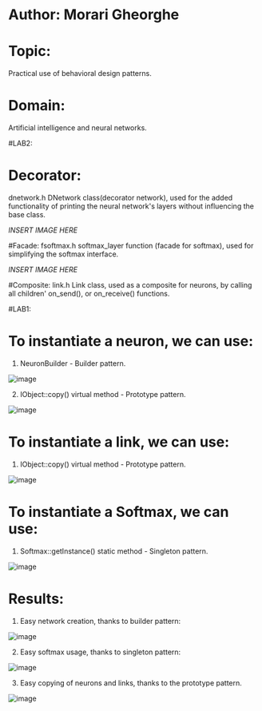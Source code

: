# Author: Morari Gheorghe
# Topic:
Practical use of behavioral design patterns.
# Domain:
Artificial intelligence and neural networks.

#LAB2:
# Decorator:
dnetwork.h DNetwork class(decorator network), used for the added functionality of printing the neural network's layers without influencing the base class.

*INSERT IMAGE HERE*

#Facade:
fsoftmax.h softmax_layer function (facade for softmax), used for simplifying the softmax interface.

*INSERT IMAGE HERE*

#Composite:
link.h Link class, used as a composite for neurons, by calling all children' on_send(), or on_receive() functions.

#LAB1:
# To instantiate a neuron, we can use:

1. NeuronBuilder - Builder pattern.

![image](https://user-images.githubusercontent.com/53918731/135215516-b6969088-3970-4d41-82e1-dafc8f01f079.png)
 
2. IObject::copy() virtual method - Prototype pattern.

![image](https://user-images.githubusercontent.com/53918731/135215448-15eaff36-116c-4e03-9f1e-cf6f86437157.png)


# To instantiate a link, we can use:

1. IObject::copy() virtual method - Prototype pattern.

![image](https://user-images.githubusercontent.com/53918731/135215302-45fb322a-3ecb-4af1-9a9e-8ca4d135645a.png)


# To instantiate a Softmax, we can use:

1. Softmax::getInstance() static method - Singleton pattern.

![image](https://user-images.githubusercontent.com/53918731/135215621-95347232-6fe0-4899-a199-f916bae7bb85.png)

# Results:
1. Easy network creation, thanks to builder pattern:

![image](https://user-images.githubusercontent.com/53918731/135218307-8553f27d-3242-405b-8b5f-656d6b18c799.png)

2. Easy softmax usage, thanks to singleton pattern:

![image](https://user-images.githubusercontent.com/53918731/135218369-9b5733a2-6504-4dfa-a94a-70017fb7e974.png)

3. Easy copying of neurons and links, thanks to the prototype pattern.

![image](https://user-images.githubusercontent.com/53918731/135220009-3c8316ed-2471-43a6-80c7-18380c6cacaf.png)





















